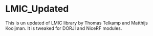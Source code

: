 # LMIC_Updated
This is un updated of LMIC library  by Thomas Telkamp and Matthijs Kooijman. It is tweaked for 
DORJI and NiceRF modules.

